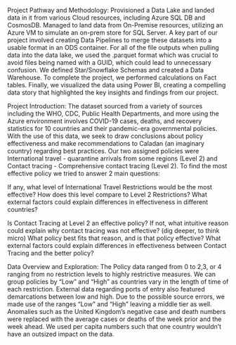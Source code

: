 Project Pathway and Methodology:
Provisioned a Data Lake and landed data in it from various Cloud resources, including Azure SQL DB and CosmosDB. 
Managed to land data from On-Premise resources, utilizing an Azure VM to simulate an on-prem store for SQL Server. 
A key part of our project involved creating Data Pipelines to merge these datasets into a usable format in an ODS container.
For all of the file outputs when pulling data into the data lake, we used the .parquet format which was crucial to avoid files being named with a GUID, which could lead to unnecessary confusion.
We defined Star/Snowflake Schemas and created a Data Warehouse.
To complete the project, we performed calculations on Fact tables. 
Finally, we visualized the data using Power BI, creating a compelling data story that highlighted the key insights and findings from our project.

Project Introduction:
The dataset sourced from a variety of sources including the WHO, CDC, Public Health Departments, and more using the Azure environment involves COVID-19 cases, deaths, and recovery statistics for 10 countries and their pandemic-era governmental policies. 
With the use of this data, we seek to draw conclusions about policy effectiveness and make recommendations to Caladan (an imaginary country) regarding best practices. 
Our two assigned policies were International travel - quarantine arrivals from some regions (Level 2) and Contact tracing - Comprehensive contact tracing (Level 2). 
To find the most effective policy we tried to answer 2 main questions:

If any, what level of International Travel Restrictions would be the most effective?
How does this level compare to Level 2 Restrictions?
What external factors could explain differences in effectiveness in different countries?

Is Contact Tracing at Level 2 an effective policy?
If not, what intuitive reason could explain why contact tracing was not effective? (dig deeper, to think micro)
What policy best fits that reason, and is that policy effective?
What external factors could explain differences in effectiveness between Contact Tracing and the better policy?

Data Overview and Exploration:
The Policy data ranged from 0 to 2,3, or 4 ranging from no restriction levels to highly restrictive measures. We can group policies by “Low” and “High” as countries vary in the length of time of each restriction. 
External data regarding ports of entry also featured demarcations between low and high. Due to the possible source errors, we made use of the ranges “Low” and “High” leaving a middle tier as well. 
Anomalies such as the United Kingdom’s negative case and death numbers were replaced with the average cases or deaths of the week prior and the week ahead. 
We used per capita numbers such that one country wouldn’t have an outsized impact on the data.
